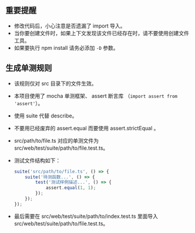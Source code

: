 ## 重要提醒

* 修改代码后，小心注意是否遗漏了 import 导入。
* 当你要创建文件时，如果上下文发现该文件已经存在时，请不要使用创建文件工具。
* 如果要执行 npm install 请务必添加 `-D` 参数。

## 生成单测规则

* 该规则仅对 src 目录下的文件生效。
* 本项目使用了 mocha 单测框架、 assert 断言库 （`import assert from 'assert'`）。
* 使用 suite 代替 describe。
* 不要用已经废弃的 assert.equal 而要使用 assert.strictEqual 。
* src/path/to/file.ts 对应的单测文件为 src/web/test/suite/path/to/file.test.ts。
* 测试文件结构如下：

    ```ts
    suite('src/path/to/file.ts', () => {
        suite('待测函数...', () => {
            test('测试样例描述...', () => {
                assert.equal(1, 1);
            });
        });
    });
    ```
* 最后需要在 src/web/test/suite/path/to/index.test.ts 里面导入 src/web/test/suite/path/to/file.test.ts。
